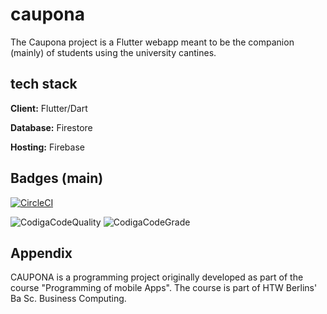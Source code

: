 # caupona
The Caupona project is a Flutter webapp meant to be the companion (mainly) of students using the university cantines.

## tech stack

**Client:** Flutter/Dart

**Database:** Firestore

**Hosting:** Firebase


## Badges (main)

[![CircleCI](https://circleci.com/gh/LennardZuendorf/project_caupona.svg?style=shield)](https://circleci.com/gh/circleci/circleci-docs)

![CodigaCodeQuality](https://api.codiga.io/project/33183/score/svg)
![CodigaCodeGrade](https://api.codiga.io/project/33183/status/svg)


## Appendix

CAUPONA is a programming project originally developed as part of the course "Programming of mobile Apps". The course is part of HTW Berlins' Ba Sc. Business Computing.
